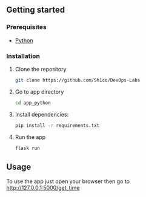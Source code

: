 ## Getting started

### Prerequisites
* [Python](https://www.python.org/downloads/)

### Installation
1. Clone the repository
    ```bash
    git clone https://github.com/Sh1co/DevOps-Labs
    ```
2. Go to app directory
    ```bash
    cd app_python
    ```
3. Install dependencies:
    ```Bash
    pip install -r requirements.txt
    ```
4. Run the app
    ```bash
    flask run
    ```
## Usage
To use the app just open your browser then go to http://127.0.0.1:5000/get_time